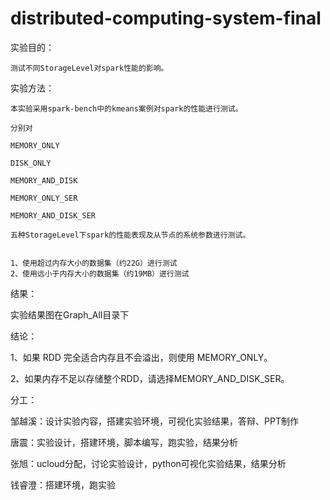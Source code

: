 # distributed-computing-system-final

实验目的：

    测试不同StorageLevel对spark性能的影响。


实验方法：

    本实验采用spark-bench中的kmeans案例对spark的性能进行测试。
    
    分别对
    
    MEMORY_ONLY
    
    DISK_ONLY
    
    MEMORY_AND_DISK
    
    MEMORY_ONLY_SER
    
    MEMORY_AND_DISK_SER
    
    五种StorageLevel下spark的性能表现及从节点的系统参数进行测试。


    1、使用超过内存大小的数据集（约22G）进行测试
    2、使用远小于内存大小的数据集（约19MB）进行测试
       


结果：

实验结果图在Graph_All目录下

结论：

1、如果 RDD 完全适合内存且不会溢出，则使用 MEMORY_ONLY。

2、如果内存不足以存储整个RDD，请选择MEMORY_AND_DISK_SER。



分工：

邹越溪：设计实验内容，搭建实验环境，可视化实验结果，答辩、PPT制作

唐震：实验设计，搭建环境，脚本编写，跑实验，结果分析

张旭：ucloud分配，讨论实验设计，python可视化实验结果，结果分析

钱睿澄：搭建环境，跑实验



